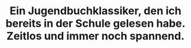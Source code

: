 ---
rating: 4
title: "Ein Jugendbuchklassiker, den ich bereits in der Schule gelesen habe. Zeitlos und immer noch spannend."
---